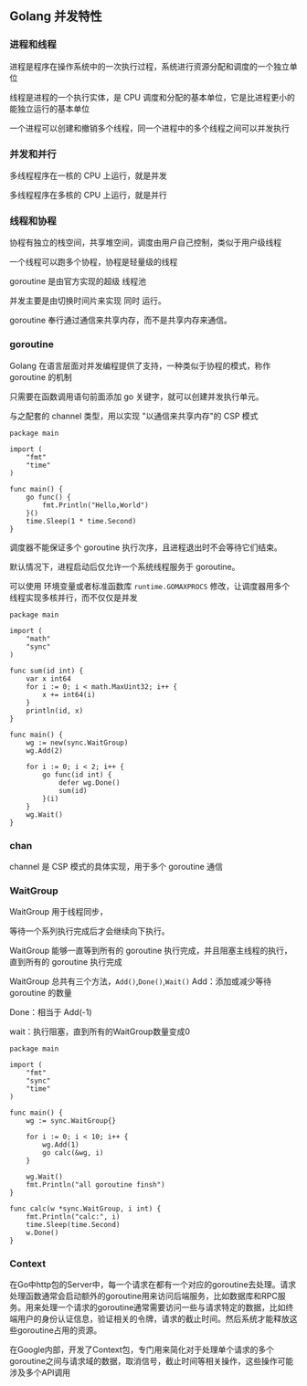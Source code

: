## Golang 并发特性

### 进程和线程
进程是程序在操作系统中的一次执行过程，系统进行资源分配和调度的一个独立单位

线程是进程的一个执行实体，是 CPU 调度和分配的基本单位，它是比进程更小的能独立运行的基本单位

一个进程可以创建和撤销多个线程，同一个进程中的多个线程之间可以并发执行

### 并发和并行
多线程程序在一核的 CPU 上运行，就是并发

多线程程序在多核的 CPU 上运行，就是并行

### 线程和协程
协程有独立的栈空间，共享堆空间，调度由用户自己控制，类似于用户级线程

一个线程可以跑多个协程，协程是轻量级的线程

goroutine 是由官方实现的超级 线程池

并发主要是由切换时间片来实现 同时 运行。

goroutine 奉行通过通信来共享内存，而不是共享内存来通信。


### goroutine
Golang 在语言层面对并发编程提供了支持，一种类似于协程的模式，称作 goroutine 的机制

只需要在函数调用语句前面添加 go 关键字，就可以创建并发执行单元。

与之配套的 channel 类型，用以实现 "以通信来共享内存"的 CSP 模式

```
package main

import (
	"fmt"
	"time"
)

func main() {
	go func() {
		fmt.Println("Hello,World")
	}()
	time.Sleep(1 * time.Second)
}
```
调度器不能保证多个 goroutine 执行次序，且进程退出时不会等待它们结束。

默认情况下，进程启动后仅允许一个系统线程服务于 goroutine。

可以使用 环境变量或者标准函数库 `runtime.GOMAXPROCS` 修改，让调度器用多个线程实现多核并行，而不仅仅是并发

```
package main

import (
	"math"
	"sync"
)

func sum(id int) {
	var x int64
	for i := 0; i < math.MaxUint32; i++ {
		x += int64(i)
	}
	println(id, x)
}

func main() {
	wg := new(sync.WaitGroup)
	wg.Add(2)

	for i := 0; i < 2; i++ {
		go func(id int) {
			defer wg.Done()
			sum(id)
		}(i)
	}
	wg.Wait()
}
```

### chan
channel 是 CSP 模式的具体实现，用于多个 goroutine 通信

### WaitGroup
WaitGroup 用于线程同步，

等待一个系列执行完成后才会继续向下执行。

WaitGroup 能够一直等到所有的 goroutine 执行完成，并且阻塞主线程的执行，直到所有的 goroutine 执行完成

WaitGroup 总共有三个方法，`Add()`,`Done()`,`Wait()`
Add：添加或减少等待 goroutine 的数量

Done：相当于 Add(-1)

wait：执行阻塞，直到所有的WaitGroup数量变成0

```
package main

import (
	"fmt"
	"sync"
	"time"
)

func main() {
	wg := sync.WaitGroup{}

	for i := 0; i < 10; i++ {
		wg.Add(1)
		go calc(&wg, i)
	}

	wg.Wait()
	fmt.Println("all goroutine finsh")
}

func calc(w *sync.WaitGroup, i int) {
	fmt.Println("calc:", i)
	time.Sleep(time.Second)
	w.Done()
}
```

### Context
在Go中http包的Server中，每一个请求在都有一个对应的goroutine去处理。请求处理函数通常会启动额外的goroutine用来访问后端服务，比如数据库和RPC服务。用来处理一个请求的goroutine通常需要访问一些与请求特定的数据，比如终端用户的身份认证信息，验证相关的令牌，请求的截止时间。然后系统才能释放这些goroutine占用的资源。

在Google内部，开发了Context包，专门用来简化对于处理单个请求的多个goroutine之间与请求域的数据，取消信号，截止时间等相关操作，这些操作可能涉及多个API调用